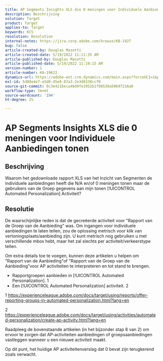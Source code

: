 ```yaml
---
title: AP Segments Insights XLS die 0 meningen voor Individuele Aanbiedingen tonen
description: Beschrijving
solution: Target
product: Target
applies-to: Target
keywords: KCS
resolution: Resolution
internal-notes: https://jira.corp.adobe.com/browse/KB-1927
bug: false
article-created-by: Douglas Masotti
article-created-date: 5/19/2022 11:11:35 AM
article-published-by: Douglas Masotti
article-published-date: 5/19/2022 11:19:15 AM
version-number: 1
article-number: KA-19622
dynamics-url: https://adobe-ent.crm.dynamics.com/main.aspx?forceUCI=1&pagetype=entityrecord&etn=knowledgearticle&id=b14ad66f-64d7-ec11-a7b5-000d3a3add22
exl-id: 5d80e4e7-e5d0-45e0-87a3-2e3d0330ccf9
source-git-commit: 0c3e421beca46d9fe1952b1f98538a50697216a0
workflow-type: tm+mt
source-wordcount: '194'
ht-degree: 2%

---
```


# AP Segments Insights XLS die 0 meningen voor Individuele Aanbiedingen tonen

## Beschrijving


Waarom het gedownloade rapport XLS van het Inzicht van Segmenten de individuele aanbiedingen heeft die N/A en/of 0 meningen tonen maar de gebruikers van de Groep gegevens aan mijn tonen [!UICONTROL Automated Personalization] Activiteit?


## Resolutie


De waarschijnlijke reden is dat de gecreëerde activiteit voor &quot;Rapport van de Groep van de Aanbieding&quot; was. Om ingangen voor individuele aanbiedingen te laten tellen, zou de oplossing metrisch voor klik van vertoningsplaats/aanbieding zijn. U kunt metrisch nog gebruiken u met verschillende mbox hebt, maar het zal slechts per activiteit/verkeerstype tellen.

Om extra details toe te voegen, kunnen deze artikelen u helpen om &quot;Rapport van de Aanbieding&quot;of &quot;Rapport van de Groep van de Aanbieding&quot;voor AP activiteiten te interpreteren en tot stand te brengen.
- Rapportgroepen aanbieden in [!UICONTROL Automated Personalization]. 1
- Een [!UICONTROL Automated Personalization] activiteit. 2

1 https://experienceleague.adobe.com/docs/target/using/reports/offer-reporting-groups-in-automated-personalization.html?lang=en

2 https://experienceleague.adobe.com/docs/target/using/activities/automated-personalization/create-ap-activity.html?lang=en

Raadpleeg de bovenstaande artikelen (in het bijzonder stap 8 van 2) om ervoor te zorgen dat AP-activiteiten aanbiedingen of groepsaanbiedingen vastleggen wanneer u een nieuwe activiteit maakt.

Op dit punt, het huidige AP activiteitenverslag dat 0 bevat zijn terugkerend zoals verwacht.
